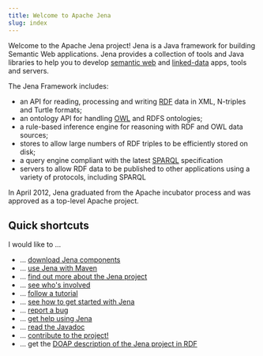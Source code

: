 ```yaml
---
title: Welcome to Apache Jena
slug: index
---
```


<!-- This page will not normally be seen. The javascript nav should ensure that the index.mdtext in the
     root directory will be seen instead of this one. Nevertheless, for safety this page should be a copy
     of /index.mdtext -->

Welcome to the Apache Jena project! Jena is a Java framework for building
Semantic Web applications.
Jena provides a collection of tools and Java libraries to help you
to develop [semantic web](http://www.w3.org/2001/sw/) and
[linked-data](https://web.archive.org/web/20190428012146/http://linkeddata.org/) apps, tools and servers.

The Jena Framework includes:

* an API for reading, processing and writing [RDF](http://www.w3.org/RDF/) data in XML, N-triples and Turtle formats;
* an ontology API for handling [OWL](http://www.w3.org/standards/techs/owl#w3c_all) and RDFS ontologies;
* a rule-based inference engine for reasoning with RDF and OWL data sources;
* stores to allow large numbers of RDF triples to be efficiently stored on disk;
* a query engine compliant with the latest [SPARQL](http://www.w3.org/standards/semanticweb/query) specification
* servers to allow RDF data to be published to other applications using a variety
of protocols, including SPARQL

In April 2012, Jena graduated from the Apache incubator process and
was approved as a top-level Apache project.

## Quick shortcuts
I would like to ...

* ... [download Jena components](/download/index.cgi)
* ... [use Jena with Maven](/download/maven.html)
* ... [find out more about the Jena project](/about_jena/about.html)
* ... [see who's involved](/about_jena/team.html)
* ... [follow a tutorial](/tutorials/index.html)
* ... [see how to get started with Jena](/getting_started/index.html)
* ... [report a bug](/help_and_support/bugs_and_suggestions.html)
* ... [get help using Jena](/help_and_support/index.html)
* ... [read the Javadoc](/documentation/javadoc/)
* ... [contribute to the project!](/getting_involved/index.html)
* ... get the [DOAP description of the Jena project in RDF](/about_jena/jena.rdf)

